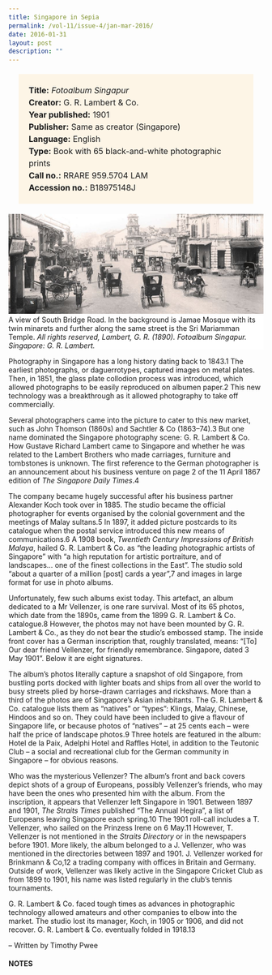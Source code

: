 ```yaml
---
title: Singapore in Sepia
permalink: /vol-11/issue-4/jan-mar-2016/
date: 2016-01-31
layout: post
description: ""
---
```

<span style="background-colour: #fdf5e6; padding: 20px; margin: 20px; background:#fdf5e6; display:block; font-size:1rem; line-height:1.5rem;"> 
	<b>Title:</b> <i>Fotoalbum Singapur</i><br>
<b>Creator:</b> G. R. Lambert & Co.<br>
<b>Year published:</b> 1901<br>
<b>Publisher:</b> Same as creator (Singapore)<br>
<b>Language:</b> English<br>
<b>Type:</b> Book with 65 black-and-white photographic prints<br>
<b>Call no.:</b> RRARE 959.5704 LAM<br>
<b>Accession no.:</b> B18975148J
</span>

<img src="/images/vol-11-issue-4/singapore-in-sepia/S1.JPG">
<div style="background-color: white;">A view of South Bridge Road. In the background is Jamae Mosque with its twin minarets and further along the same street is the Sri Mariamman Temple. <i>All rights reserved, Lambert, G. R. (1890). Fotoalbum Singapur. Singapore: G. R. Lambert.</i></div>

Photography in Singapore has a long history dating back to 1843.1 The earliest photographs, or daguerrotypes, captured images on metal plates. Then, in 1851, the glass plate collodion process was introduced, which allowed photographs to be easily reproduced on albumen paper.2 This new technology was a breakthrough as it allowed photography to take off commercially.

Several photographers came into the picture to cater to this new market, such as John Thomson (1860s) and Sachtler & Co (1863–74).3 But one name dominated the 
Singapore photography scene: G. R. Lambert & Co. How Gustave Richard Lambert came to Singapore and whether he was related to the Lambert Brothers who made carriages, furniture and tombstones is unknown. The first reference to the German photographer is an announcement about his business venture on page 2 of the 11 April 1867 edition of *The Singapore Daily Times*.4

The company became hugely successful after his business partner Alexander Koch took over in 1885. The studio became the official photographer for events organised by the colonial government and the meetings 
of Malay sultans.5 In 1897, it added picture postcards to its catalogue when the postal service introduced this new means of communications.6 A 1908 book, *Twentieth Century Impressions of British Malaya*, hailed G. R. Lambert & Co. as “the leading photographic artists of Singapore” with “a high reputation for artistic portraiture, and of landscapes… one of the finest collections in the East”. The studio sold “about a quarter of a million [post] cards a year”,7 and images in large format for use in photo albums.

Unfortunately, few such albums exist today. This artefact, an album dedicated to a Mr Vellenzer, is one rare survival. Most of its 65 photos, which date from the 1890s, came from the 1899 G. R. Lambert & Co. 
catalogue.8 However, the photos may not have been mounted by G. R. Lambert & Co., as they do not bear the studio’s embossed stamp. The inside front cover has a German inscription that, roughly translated, means: “[To] Our dear friend Vellenzer, for friendly remembrance. Singapore, dated 3 May 1901”. Below it are eight signatures.

The album’s photos literally capture a snapshot of old Singapore, from bustling ports docked with lighter boats and ships from all over the world to busy streets plied by horse-drawn carriages and rickshaws. More than a third of the photos are of Singapore’s Asian inhabitants. The G. R. Lambert & Co. catalogue lists them as “natives” or 
“types”: Klings, Malay, Chinese, Hindoos and so on. They could have been included to give a flavour of Singapore life, or because photos of “natives” – at 25 cents each – were half the price of landscape photos.9 Three hotels are featured in the album: Hotel de la Paix, Adelphi Hotel and Raffles Hotel, in addition to the Teutonic Club – a social and recreational club for the German community in Singapore – for obvious reasons.

Who was the mysterious Vellenzer? The album’s front and back covers depict shots of a group of Europeans, possibly Vellenzer’s friends, who may have been the 
ones who presented him with the album. From the inscription, it appears that Vellenzer left Singapore in 1901. Between 1897 and 1901, *The Straits Times* published “The Annual Hegira”, a list of Europeans leaving Singapore each spring.10 The 1901 roll-call 
includes a T. Vellenzer, who sailed on the Prinzess Irene on 6 May.11 However, T. Vellenzer is not mentioned in the *Straits Directory* or in the newspapers before 1901. More likely, the album belonged to a J. Vellenzer, who was mentioned in the directories between 1897 and 1901. J. Vellenzer worked for Brinkmann & Co,12 a trading company with offices in Britain and Germany. Outside of work, Vellenzer was likely active in the Singapore Cricket Club as from 1899 to 1901, his name was listed regularly in the club’s tennis tournaments.

G. R. Lambert & Co. faced tough times as advances in photographic technology allowed amateurs and other companies to elbow into the market. The studio lost its manager, Koch, in 1905 or 1906, and did not recover. G. R. Lambert & Co. eventually folded in 1918.13 

– Written by Timothy Pwee

#### **NOTES**